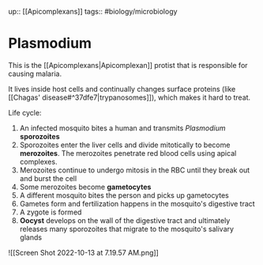 up:: [[Apicomplexans]]
tags:: #biology/microbiology 

# Plasmodium

This is the [[Apicomplexans|Apicomplexan]] protist that is responsible for causing malaria. 

It lives inside host cells and continually changes surface proteins (like [[Chagas' disease#^37dfe7|trypanosomes]]), which makes it hard to treat.

Life cycle:
1. An infected mosquito bites a human and transmits *Plasmodium* **sporozoites**
2. Sporozoites enter the liver cells and divide mitotically to become **merozoites**. The merozoites penetrate red blood cells using apical complexes.
3. Merozoites continue to undergo mitosis in the RBC until they break out and burst the cell
4. Some merozoites become **gametocytes**
5. A different mosquito bites the person and picks up gametocytes
6. Gametes form and fertilization happens in the mosquito's digestive tract
7. A zygote is formed
8. **Oocyst** develops on the wall of the digestive tract and ultimately releases many sporozoites that migrate to the mosquito's salivary glands

![[Screen Shot 2022-10-13 at 7.19.57 AM.png]]